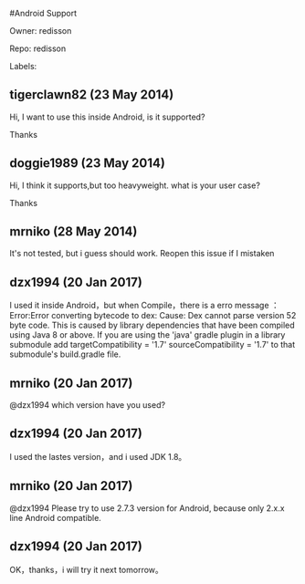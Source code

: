 #Android Support

Owner: redisson

Repo: redisson

Labels: 

## tigerclawn82 (23 May 2014)

Hi,
   I want to use this inside Android, is it supported?

Thanks


## doggie1989 (23 May 2014)

Hi, 
I think it supports,but too heavyweight.
what is your user case?

Thanks


## mrniko (28 May 2014)

It's not tested, but i guess should work. Reopen this issue if I mistaken


## dzx1994 (20 Jan 2017)

I used it inside Android，but when Compile，there is a erro message ：
Error:Error converting bytecode to dex:
Cause: Dex cannot parse version 52 byte code.
This is caused by library dependencies that have been compiled using Java 8 or above.
If you are using the 'java' gradle plugin in a library submodule add 
targetCompatibility = '1.7'
sourceCompatibility = '1.7'
to that submodule's build.gradle file.

## mrniko (20 Jan 2017)

@dzx1994 which version have you used?

## dzx1994 (20 Jan 2017)

 I used the lastes version，and i used JDK 1.8。

## mrniko (20 Jan 2017)

@dzx1994 Please try to use 2.7.3 version for Android, because only 2.x.x line Android compatible.

## dzx1994 (20 Jan 2017)

OK，thanks，i will try it next tomorrow。

